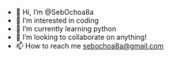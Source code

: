 - 👋 Hi, I’m @SebOchoa8a
- 👀 I’m interested in coding
- 🌱 I’m currently learning python
- 💞️ I’m looking to collaborate on anything!
- 📫 How to reach me sebochoa8a@gmail.com

<!---
SebOchoa8a/SebOchoa8a is a ✨ special ✨ repository because its `README.md` (this file) appears on your GitHub profile.
You can click the Preview link to take a look at your changes.
--->
